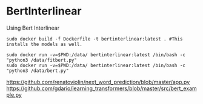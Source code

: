 # BertInterlinear
Using Bert Interlinear


```
sudo docker build -f Dockerfile -t bertinterlinear:latest . #This installs the models as well.

sudo docker run -v=$PWD:/data/ bertinterlinear:latest /bin/bash -c "python3 /data/fitbert.py"
sudo docker run -v=$PWD:/data/ bertinterlinear:latest /bin/bash -c "python3 /data/bert.py"

```


https://github.com/renatoviolin/next_word_prediction/blob/master/app.py
https://github.com/gdario/learning_transformers/blob/master/src/bert_example.py



